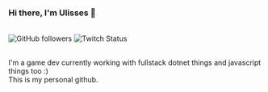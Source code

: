 ### Hi there, I'm Ulisses 👋
<br>
<div>
<img alt="GitHub followers" src="https://img.shields.io/github/followers/ulissessigma?style=social">
<img alt="Twitch Status" src="https://img.shields.io/twitch/status/ulissessigma?style=social">
</div>
<br>

I'm a game dev currently working with fullstack dotnet things and javascript things too :)
<br>This is my personal github.

<br><br>
